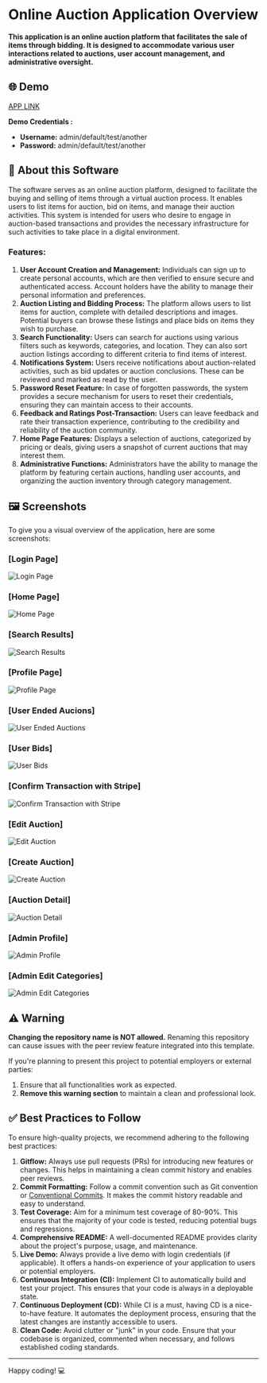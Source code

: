 # Online Auction Application Overview 

**This application is an online auction platform that facilitates the sale of items through bidding. It is designed to accommodate various user interactions related to auctions, user account management, and administrative oversight.**

## 🌐 Demo

[APP LINK](https://buy-in-sell-out.onrender.com/home)

**Demo Credentials :**
- **Username:** admin/default/test/another
- **Password:** admin/default/test/another

## 📖 About this Software

The software serves as an online auction platform, designed to facilitate the buying and selling of items through a virtual auction process. It enables users to list items for auction, bid on items, and manage their auction activities. This system is intended for users who desire to engage in auction-based transactions and provides the necessary infrastructure for such activities to take place in a digital environment.

### Features:

1. **User Account Creation and Management:** Individuals can sign up to create personal accounts, which are then verified to ensure secure and authenticated access. Account holders have the ability to manage their personal information and preferences.
2. **Auction Listing and Bidding Process:** The platform allows users to list items for auction, complete with detailed descriptions and images. Potential buyers can browse these listings and place bids on items they wish to purchase.
3. **Search Functionality:** Users can search for auctions using various filters such as keywords, categories, and location. They can also sort auction listings according to different criteria to find items of interest.
4. **Notifications System:** Users receive notifications about auction-related activities, such as bid updates or auction conclusions. These can be reviewed and marked as read by the user.
5. **Password Reset Feature:** In case of forgotten passwords, the system provides a secure mechanism for users to reset their credentials, ensuring they can maintain access to their accounts.
6. **Feedback and Ratings Post-Transaction:** Users can leave feedback and rate their transaction experience, contributing to the credibility and reliability of the auction community.
7. **Home Page Features:** Displays a selection of auctions, categorized by pricing or deals, giving users a snapshot of current auctions that may interest them.
8. **Administrative Functions:** Administrators have the ability to manage the platform by featuring certain auctions, handling user accounts, and organizing the auction inventory through category management.

## 🖼️ Screenshots

To give you a visual overview of the application, here are some screenshots:

### [Login Page]
![Login Page](https://drive.google.com/uc?export=view&id=1UbeJxL0YuFR8ZJZAlj8P4rviUumkwdLE)

### [Home Page]
![Home Page](https://drive.google.com/uc?export=view&id=18vMFEdldVWK-UKMzfN3ZRcqW68ZvqldK)

### [Search Results]
![Search Results](https://drive.google.com/uc?export=view&id=1Qg_BXc03XpmHQNAFjVGu3MJwQvh0NIqE)

### [Profile Page]
![Profile Page](https://drive.google.com/uc?export=view&id=1tvIeXm39VFn5akHsPQnK-X1RSy9niLOr)

### [User Ended Aucions]
![User Ended Auctions](https://drive.google.com/uc?export=view&id=19syxqmXTQ7afi0iyEU3TXToZGtW47Mkv)

### [User Bids]
![User Bids](https://drive.google.com/uc?export=view&id=1JgZTjwFIhbFMB_ioX5WP-j-P00J5Fn9H)

### [Confirm Transaction with Stripe]
![Confirm Transaction with Stripe](https://drive.google.com/uc?export=view&id=1czNuUZVXsopZ7JUHDLlz2DtOWe1GyhTq)

### [Edit Auction]
![Edit Auction](https://drive.google.com/uc?export=view&id=1-uF7cqCTE_3RTz0ZBhz9NUou7mUkDQzf)

### [Create Auction]
![Create Auction](https://drive.google.com/uc?export=view&id=1aoP6RuRg32xz9MhCfvpP4lj2DK_zbBc5)

### [Auction Detail]
![Auction Detail](https://drive.google.com/uc?export=view&id=1m0cBb7S7v3OTfaZPBS8NKAaSWzGmTKEq)

### [Admin Profile]
![Admin Profile](https://drive.google.com/uc?export=view&id=1mzwv-XsX6ygiZu3JFqKVE0vii8uTaJGY)

### [Admin Edit Categories]
![Admin Edit Categories](https://drive.google.com/uc?export=view&id=1YX23vuYLURxIqxXIGURn5_Jh1mMFWYzx)

## ⚠️ Warning

**Changing the repository name is NOT allowed.** Renaming this repository can cause issues with the peer review feature integrated into this template. 

If you're planning to present this project to potential employers or external parties:

1. Ensure that all functionalities work as expected.
2. **Remove this warning section** to maintain a clean and professional look.

## ✅ Best Practices to Follow

To ensure high-quality projects, we recommend adhering to the following best practices:

1. **Gitflow:** Always use pull requests (PRs) for introducing new features or changes. This helps in maintaining a clean commit history and enables peer reviews.
2. **Commit Formatting:** Follow a commit convention such as Git convention or [Conventional Commits](https://www.conventionalcommits.org/). It makes the commit history readable and easy to understand.
3. **Test Coverage:** Aim for a minimum test coverage of 80-90%. This ensures that the majority of your code is tested, reducing potential bugs and regressions.
4. **Comprehensive README:** A well-documented README provides clarity about the project's purpose, usage, and maintenance.
5. **Live Demo:** Always provide a live demo with login credentials (if applicable). It offers a hands-on experience of your application to users or potential employers.
6. **Continuous Integration (CI):** Implement CI to automatically build and test your project. This ensures that your code is always in a deployable state.
7. **Continuous Deployment (CD):** While CI is a must, having CD is a nice-to-have feature. It automates the deployment process, ensuring that the latest changes are instantly accessible to users.
8. **Clean Code:** Avoid clutter or "junk" in your code. Ensure that your codebase is organized, commented when necessary, and follows established coding standards.

---

Happy coding! 💻
